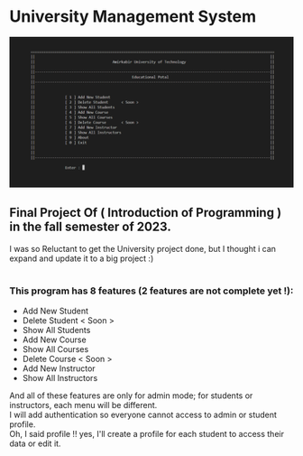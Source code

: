 # University Management System

![alt text](https://github.com/mahmoudi-1798/University-Management-System/blob/master/menu-pic.png?raw=true)

## Final Project Of ( Introduction of Programming ) in the fall semester of 2023.

I was so Reluctant to get the University project done, but I thought i can expand and update it to a big project :)
<br><br>
### This program has 8 features (2 features are not complete yet !):

- Add New Student
- Delete Student   < Soon >  
- Show All Students
- Add New Course
- Show All Courses
- Delete Course    < Soon >
- Add New Instructor
- Show All Instructors

And all of these features are only for admin mode; for students or instructors, each menu will be different.<br>
I will add authentication so everyone cannot access to admin or student profile.<br>
Oh, I said profile !! yes, I'll create a profile for each student to access their data or edit it.
